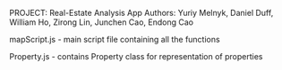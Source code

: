 PROJECT: Real-Estate Analysis App
Authors: Yuriy Melnyk, Daniel Duff, William Ho, Zirong Lin, Junchen Cao, Endong Cao


mapScript.js - main script file containing all the functions

Property.js - contains Property class for representation of properties